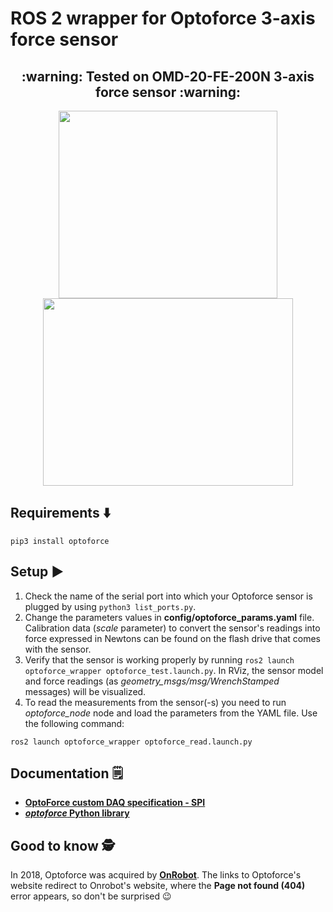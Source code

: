 # ROS 2 wrapper for Optoforce 3-axis force sensor 

<h2 align="center">:warning: Tested on OMD-20-FE-200N 3-axis force sensor :warning:</h2> 
<p align="center">
<img src="https://github.com/jkaniuka/optoforce_ros2/assets/80155305/cc192693-7ba9-4b0f-b7db-6b59ea8c70b8" width="350" height="300"/>        <img src="https://github.com/jkaniuka/optoforce_ros2/assets/80155305/fc0aaf77-cd6f-47e9-9d28-0a5eab07a767" width="400" height="300"/>
</p> 



## Requirements :arrow_down:
```
pip3 install optoforce
```

## Setup :arrow_forward:
1. Check the name of the serial port into which your Optoforce sensor is plugged by using `python3 list_ports.py`.
2. Change the parameters values in **config/optoforce_params.yaml** file. Calibration data (_scale_ parameter) to convert the sensor's readings into force expressed in Newtons can be found on the flash drive that comes with the sensor.
3. Verify that the sensor is working properly by running `ros2 launch optoforce_wrapper optoforce_test.launch.py`. In RViz, the sensor model and force readings (as _geometry_msgs/msg/WrenchStamped_ messages) will be visualized.
4. To read the measurements from the sensor(-s) you need to run _optoforce_node_ node and load the parameters from the YAML file. Use the following command:
```
ros2 launch optoforce_wrapper optoforce_read.launch.py
```

## Documentation :spiral_notepad:
- [**OptoForce custom DAQ specification - SPI**](http://www.cs.cmu.edu/~cga/optoforce/optoforce-spi.pdf)  
- [**_optoforce_ Python library**](https://pypi.org/project/optoforce/)

## Good to know :detective:
In 2018, Optoforce was acquired by [**OnRobot**](https://onrobot.com/pl). The links to Optoforce's website redirect to Onrobot's website, where the **Page not found (404)** error appears, so don't be surprised :wink:
